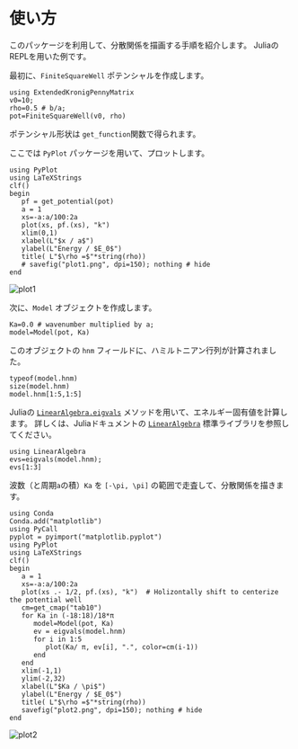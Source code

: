 # 使い方

このパッケージを利用して、分散関係を描画する手順を紹介します。
JuliaのREPLを用いた例です。

最初に、`FiniteSquareWell` ポテンシャルを作成します。

```@repl session1
using ExtendedKronigPennyMatrix
v0=10; 
rho=0.5 # b/a;
pot=FiniteSquareWell(v0, rho)
```

ポテンシャル形状は `get_function`関数で得られます。

ここでは `PyPlot` パッケージを用いて、プロットします。

```@repl session1
using PyPlot
using LaTeXStrings
clf()
begin
   pf = get_potential(pot)
   a = 1
   xs=-a:a/100:2a
   plot(xs, pf.(xs), "k")
   xlim(0,1)
   xlabel(L"$x / a$")
   ylabel(L"Energy / $E_0$")
   title( L"$\rho =$"*string(rho))
   # savefig("plot1.png", dpi=150); nothing # hide
end
```

![plot1](plot1.png)


次に、`Model` オブジェクトを作成します。

```@repl session1
Ka=0.0 # wavenumber multiplied by a;
model=Model(pot, Ka)
```

このオブジェクトの `hnm` フィールドに、ハミルトニアン行列が計算されました。

```@repl session1
typeof(model.hnm)
size(model.hnm)
model.hnm[1:5,1:5]
```

Juliaの [`LinearAlgebra.eigvals`](https://docs.julialang.org/en/v1/stdlib/LinearAlgebra/#LinearAlgebra.eigvals) メソッドを用いて、エネルギー固有値を計算します。
詳しくは、Juliaドキュメントの [`LinearAlgebra`](https://docs.julialang.org/en/v1/stdlib/LinearAlgebra/)
標準ライブラリを参照してください。

```@repl session1
using LinearAlgebra
evs=eigvals(model.hnm);
evs[1:3]
```

波数（と周期`a`の積）`Ka` を ``[-\pi, \pi]`` の範囲で走査して、分散関係を描きます。

```@repl session1
using Conda
Conda.add("matplotlib")
using PyCall
pyplot = pyimport("matplotlib.pyplot")
using PyPlot
using LaTeXStrings
clf()
begin
   a = 1
   xs=-a:a/100:2a
   plot(xs .- 1/2, pf.(xs), "k")  # Holizontally shift to centerize the potential well
   cm=get_cmap("tab10")
   for Ka in (-18:18)/18*π
      model=Model(pot, Ka)
      ev = eigvals(model.hnm)
      for i in 1:5
         plot(Ka/ π, ev[i], ".", color=cm(i-1))
      end
   end
   xlim(-1,1)
   ylim(-2,32)
   xlabel(L"$Ka / \pi$")
   ylabel(L"Energy / $E_0$")
   title( L"$\rho =$"*string(rho))
   savefig("plot2.png", dpi=150); nothing # hide
end
```

![plot2](plot2.png)


